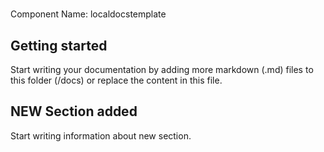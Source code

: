 # 
Component Name: 
localdocstemplate

## Getting started

Start writing your documentation by adding more markdown (.md) files to this
folder (/docs) or replace the content in this file.

## NEW Section added

Start writing information about new section.
